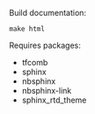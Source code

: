 
Build documentation:

`make html`

Requires packages:
- tfcomb
- sphinx
- nbsphinx
- nbsphinx-link
- sphinx_rtd_theme
